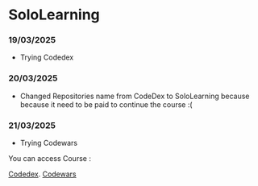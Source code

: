 # SoloLearning

### 19/03/2025
- Trying Codedex

### 20/03/2025
- Changed Repositories name from CodeDex to SoloLearning because because it need to be paid to continue the course :(

### 21/03/2025
- Trying Codewars

You can access Course :

[Codedex](https://www.codedex.io/home).
[Codewars](https://www.codewars.com/dashboard)

